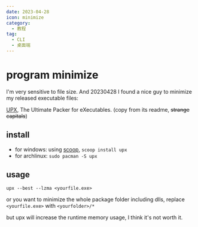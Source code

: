 ```yaml
---
date: 2023-04-28
icon: minimize
category:
  - 教程
tag:
  - CLI
  - 桌面端
---
```


# program minimize

I'm very sensitive to file size. And 20230428 I found a nice guy to minimize my released executable files:

[UPX](https://github.com/upx/upx), The Ultimate Packer for eXecutables. (copy from its readme, ~~strange capitals~~)

## install

- for windows: using [scoop](../farraginous/recommend_packages.md#scoop), `scoop install upx`
- for archlinux: `sudo pacman -S upx`

## usage

`upx --best --lzma <yourfile.exe>`

or you want to minimize the whole package folder including dlls, replace `<yourfile.exe>` with `<yourfolder>/*`

but upx will increase the runtime memory usage, I think it's not worth it.
